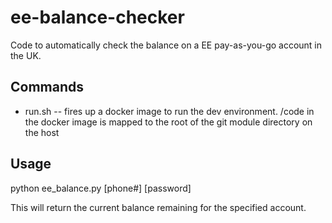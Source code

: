 ee-balance-checker
==================

Code to automatically check the balance on a EE pay-as-you-go account in the UK.

Commands
--------

 * run.sh -- fires up a docker image to run the dev environment.  /code in the docker image is mapped to the root of the git module directory on the host

Usage
-----

 python ee_balance.py [phone#] [password]
 
This will return the current balance remaining for the specified account.